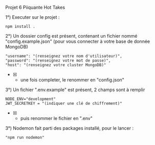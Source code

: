 Projet 6 Piiquante Hot Takes

1°) Executer sur le projet :

```terminal
npm install .
```

2°) Un dossier config est présent, contenant un fichier nommé "config.example.json"
(pour vous connecter à votre base de donnée MongoDB)

```terminal
"username": "(renseignez votre nom d'utilisateur)",
"password": "(renseignez votre mot de passe)",
"host": "(renseignez votre cluster MongoDB)"
```


- [x] - une fois completer, le renommer en "config.json"

3°) Un fichier ".env.example" est présent, 2 champs sont à remplir 

```terminal
NODE_ENV="development" 
JWT_SECRETKEY = "(indiquer une clé de chiffrement)"
```

- [x] - puis renommer le fichier en ".env"


3°) Nodemon fait parti des packages installé, pour le lancer :
```terminal
"npm run nodemon" 
```

